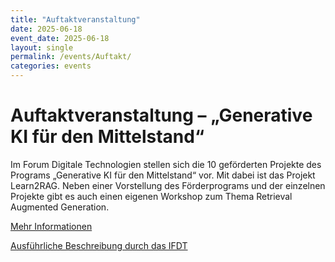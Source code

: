 ```yaml
---
title: "Auftaktveranstaltung"
date: 2025-06-18
event_date: 2025-06-18
layout: single
permalink: /events/Auftakt/
categories: events
---
```


# Auftaktveranstaltung  –  „Generative KI für den Mittelstand“

Im Forum Digitale Technologien stellen sich die 10 geförderten Projekte des Programs „Generative KI für den Mittelstand“ vor. Mit dabei ist das Projekt Learn2RAG. Neben einer Vorstellung des Förderprograms und der einzelnen Projekte gibt es auch einen eigenen Workshop zum Thema Retrieval Augmented Generation.

[Mehr Informationen](https://www.digitale-technologien.de/DT/Redaktion/DE/Veranstaltungen/2025/250618_GenKI_Auftaktveranstaltung.html)

[Ausführliche Beschreibung durch das IFDT](https://ifdt.org/learn2rag_ki_konferenz_2025/)